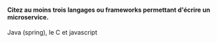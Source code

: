 #### Citez au moins trois langages ou frameworks permettant d'écrire un microservice.

Java (spring), le C et javascript